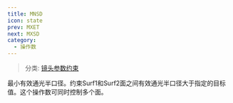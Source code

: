 ```yaml
---
title: MNSD
icon: state
prev: MXET
next: MXSD
category:
  - 操作数
---
```


> 分类: [镜头参数约束](/hb/operands/130/871/  "Zemax 操作数 镜头参数约束")

最小有效通光半口径。约束Surf1和Surf2面之间有效通光半口径大于指定的目标值。这个操作数可同时控制多个面。